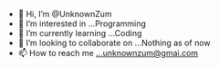 - 👋 Hi, I’m @UnknownZum
- 👀 I’m interested in ...Programming
- 🌱 I’m currently learning ...Coding
- 💞️ I’m looking to collaborate on ...Nothing as of now
- 📫 How to reach me ...unknownzum@gmai.com

<!---
UnknownZum/UnknownZum is a ✨ special ✨ repository because its `README.md` (this file) appears on your GitHub profile.
You can click the Preview link to take a look at your changes.
--->
